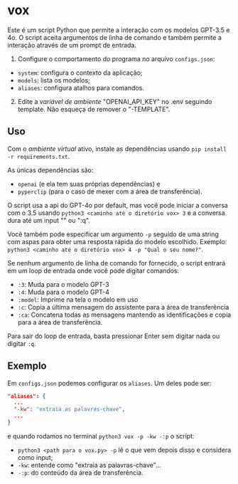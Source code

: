 # vox

Este é um script Python que permite a interação com os modelos GPT-3.5 e 4o. O script aceita argumentos de linha de comando e também permite a interação através de um prompt de entrada.

1. Configure o comportamento do programa no arquivo `configs.json`:

- `system`: configura o contexto da aplicação;
- `models`: lista os modelos;
- `aliases`: configura atalhos para comandos.

2. Edite a _variável de ambiente_ "OPENAI_API_KEY" no .env seguindo template. Não esqueça de remover o "-TEMPLATE".

## Uso

Com o _ambiente virtual_ ativo, instale as dependências usando `pip install -r requirements.txt`.

As únicas dependências são:

- `openai` (e ela tem suas próprias dependências) e
- `pyperclip` (para o caso de mexer com a área de transferência).

O script usa a api do GPT-4o por default, mas você pode iniciar a conversa com o 3.5 usando `python3 <caminho até o diretório vox> 3` e a conversa dura até um input "" ou ":q".

Você também pode especificar um argumento `-p` seguido de uma string com aspas para obter uma resposta rápida do modelo escolhido. Exemplo: `python3 <caminho até o diretório vox> 4 -p "Qual o seu nome?"`.

Se nenhum argumento de linha de comando for fornecido, o script entrará em um loop de entrada onde você pode digitar comandos:

- `:3`: Muda para o modelo GPT-3
- `:4`: Muda para o modelo GPT-4
- `:model`: Imprime na tela o modelo em uso
- `:c`: Copia a última mensagem do assistente para a área de transferência
- `:ca`: Concatena todas as mensagens mantendo as identificações e copia para a área de transferência.

Para sair do loop de entrada, basta pressionar Enter sem digitar nada ou digitar `:q`.

## Exemplo

Em `configs.json` podemos configurar os `aliases`. Um deles pode ser:

```json
"aliases": {
  ...
  "-kw": "extraia as palavras-chave",
  ...
}
```

e quando rodamos no terminal `python3 vox -p -kw -:p` o script:

- `python3 <path para o vox.py> -p` lê o que vem depois disso e considera como input;
- `-kw`: entende como "extraia as palavras-chave"...
- `-:p`: do conteúdo da área de transferência.

